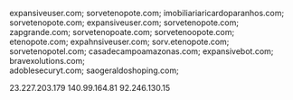 expansiveuser.com;
sorvetenopote.com;
imobiliariaricardoparanhos.com;
sorvetenopote.com;
expansiveuser.com;
sorvetenopote.com;
zapgrande.com;
sorvetenopoate.com; 
sorvetenoopote.com;
etenopote.com;
expahnsiveuser.com; 
sorv.etenopote.com;
sorvetenopotel.com;
casadecampoamazonas.com; 
expansivebot.com;
bravexolutions.com;  
adoblesecuryt.com;
saogeraldoshoping.com; 

23.227.203.179
140.99.164.81
92.246.130.15
